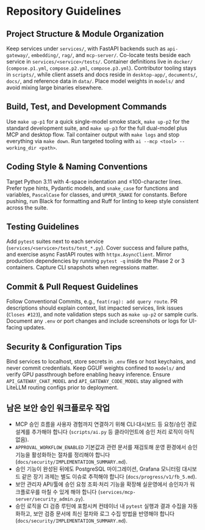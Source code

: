 # Repository Guidelines

## Project Structure & Module Organization
Keep services under `services/`, with FastAPI backends such as `api-gateway/`, `embedding/`, `rag/`, and `mcp-server/`. Co-locate tests beside each service in `services/<service>/tests/`. Container definitions live in `docker/` (`compose.p1.yml`, `compose.p2.yml`, `compose.p3.yml`). Contributor tooling stays in `scripts/`, while client assets and docs reside in `desktop-app/`, `documents/`, `docs/`, and reference data in `data/`. Place model weights in `models/` and avoid mixing large binaries elsewhere.

## Build, Test, and Development Commands
Use `make up-p1` for a quick single-model smoke stack, `make up-p2` for the standard development suite, and `make up-p3` for the full dual-model plus MCP and desktop flow. Tail container output with `make logs` and stop everything via `make down`. Run targeted tooling with `ai --mcp <tool> --working_dir <path>`.

## Coding Style & Naming Conventions
Target Python 3.11 with 4-space indentation and ≤100-character lines. Prefer type hints, Pydantic models, and `snake_case` for functions and variables, `PascalCase` for classes, and `UPPER_SNAKE` for constants. Before pushing, run Black for formatting and Ruff for linting to keep style consistent across the suite.

## Testing Guidelines
Add `pytest` suites next to each service (`services/<service>/tests/test_*.py`). Cover success and failure paths, and exercise async FastAPI routes with `httpx.AsyncClient`. Mirror production dependencies by running `pytest -q` inside the Phase 2 or 3 containers. Capture CLI snapshots when regressions matter.

## Commit & Pull Request Guidelines
Follow Conventional Commits, e.g., `feat(rag): add query route`. PR descriptions should explain context, list impacted services, link issues (`Closes #123`), and note validation steps such as `make up-p2` or sample curls. Document any `.env` or port changes and include screenshots or logs for UI-facing updates.

## Security & Configuration Tips
Bind services to localhost, store secrets in `.env` files or host keychains, and never commit credentials. Keep GGUF weights confined to `models/` and verify GPU passthrough before enabling heavy inference. Ensure `API_GATEWAY_CHAT_MODEL` and `API_GATEWAY_CODE_MODEL` stay aligned with LiteLLM routing configs prior to deployment.

## 남은 보안 승인 워크플로우 작업
- MCP 승인 흐름을 사용자 경험까지 연결하기 위해 CLI·대시보드 등 요청/승인 경로 설계를 추가해야 합니다 (`scripts/ai.py` 등 클라이언트에 승인 처리 로직이 아직 없음).
- `APPROVAL_WORKFLOW_ENABLED` 기본값과 관련 문서를 재검토해 운영 환경에서 승인 기능을 활성화하는 절차를 정리해야 합니다 (`docs/security/IMPLEMENTATION_SUMMARY.md`).
- 승인 기능이 완성된 뒤에도 PostgreSQL 마이그레이션, Grafana 모니터링 대시보드 같은 장기 과제는 별도 이슈로 추적해야 합니다 (`docs/progress/v1/fb_5.md`).
- 보안 관리자 API/툴에 승인 요청 조회·처리 기능을 확장해 실운영에서 승인자가 워크플로우를 마칠 수 있게 해야 합니다 (`services/mcp-server/security_admin.py`).
- 승인 로직을 CI 검증 루틴에 포함시켜 컨테이너 내 `pytest` 실행과 결과 수집을 자동화하고, 보안 검증 문서에 최신 절차와 로그 수집 방법을 반영해야 합니다 (`docs/security/IMPLEMENTATION_SUMMARY.md`).
